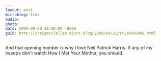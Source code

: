 ```yaml
---
layout: post
microblog: true
audio: 
photo: 
date: 2009-09-20 18:00:00 -0600
guid: http://craigmcclellan.micro.blog/2009/09/21/t4134660040.html
---
```

And that opening number is why I love Neil Patrick Harris.  If any of my tweeps don't watch How I Met Your Mother, you should.
